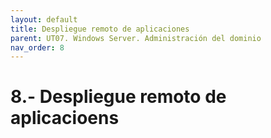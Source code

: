 ```yaml
---
layout: default
title: Despliegue remoto de aplicaciones
parent: UT07. Windows Server. Administración del dominio
nav_order: 8
---
```


# 8.- Despliegue remoto de aplicacioens